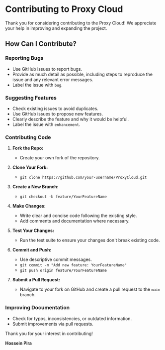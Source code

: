 # Contributing to Proxy Cloud

Thank you for considering contributing to the Proxy Cloud! We appreciate your help in improving and expanding the project.

## How Can I Contribute?

### Reporting Bugs

- Use GitHub issues to report bugs.
- Provide as much detail as possible, including steps to reproduce the issue and any relevant error messages.
- Label the issue with `bug`.

### Suggesting Features

- Check existing issues to avoid duplicates.
- Use GitHub issues to propose new features.
- Clearly describe the feature and why it would be helpful.
- Label the issue with `enhancement`.

### Contributing Code

1. **Fork the Repo:**
   - Create your own fork of the repository.
   
2. **Clone Your Fork:**
   - `git clone https://github.com/your-username/ProxyCloud.git`

3. **Create a New Branch:**
   - `git checkout -b feature/YourFeatureName`

4. **Make Changes:**
   - Write clear and concise code following the existing style.
   - Add comments and documentation where necessary.

5. **Test Your Changes:**
   - Run the test suite to ensure your changes don't break existing code.

6. **Commit and Push:**
   - Use descriptive commit messages.
   - `git commit -m "Add new feature: YourFeatureName"`
   - `git push origin feature/YourFeatureName`

7. **Submit a Pull Request:**
   - Navigate to your fork on GitHub and create a pull request to the `main` branch.

### Improving Documentation

- Check for typos, inconsistencies, or outdated information.
- Submit improvements via pull requests.

Thank you for your interest in contributing!

**Hossein Pira**
